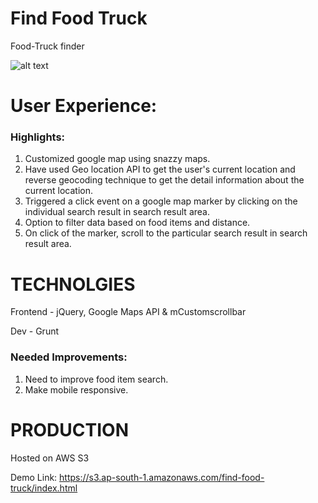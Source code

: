 Find Food Truck
==========

Food-Truck finder

![alt text](https://raw.github.com/rajeshsegu/food-truck/master/public/img/Uber%20FoodTruck.png "Uber Food Truck Screenshot")



User Experience:
====

### Highlights:

1. Customized google map using snazzy maps.
2. Have used Geo location API to get the user's current location and reverse geocoding technique to get the detail information about the current location.
3. Triggered a click event on a google map marker by clicking on the individual search result in search result area.
4. Option to filter data based on food items and distance.
5. On click of the marker, scroll to the particular search result in search result area.

TECHNOLGIES
======

Frontend - jQuery, Google Maps API & mCustomscrollbar

Dev      - Grunt


### Needed Improvements:

1. Need to improve food item search.
2. Make mobile responsive.

PRODUCTION
======

Hosted on AWS S3

Demo Link: https://s3.ap-south-1.amazonaws.com/find-food-truck/index.html